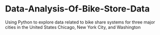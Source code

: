 # Data-Analysis-Of-Bike-Store-Data
Using Python to explore data related to bike share systems for three major cities in the United States Chicago, New York City, and Washington
